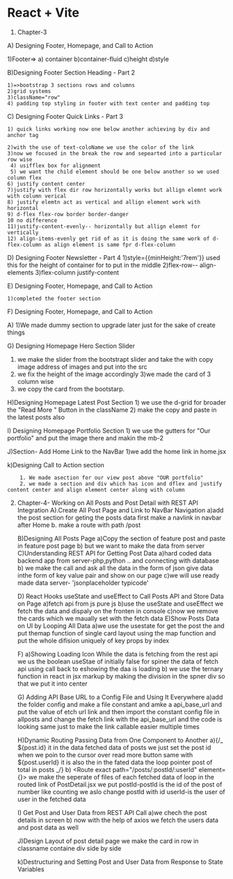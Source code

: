 # React + Vite

1. Chapter-3

A) Designing Footer, Homepage, and Call to Action

1)Footer=>
a) container
b)container-fluid
c)height
d)style

B)Designing Footer Section Heading - Part 2

    1)=>bootstrap 3 sections rows and columns
    2)grid systems
    3)className="row"
    4) padding top styling in footer with text center and padding top

C) Designing Footer Quick Links - Part 3

    1) quick links working now one below another achieving by div and anchor tag

    2)with the use of text-coloName we use the color of the link
    3)now we focused in the break the row and sepearted into a particular row wise
     4) usifflex box for alignment
     5) we want the child element should be one below another so we used column flex
    6) justify content center
    7)justify with flex dir row horizontally works but allign elemnt work with column verical
    8) justify elemtn act as vertical and allign element work with horizontal
    9) d-flex flex-row border border-danger
    10 no difference
    11)justify-content-evenly-- horizontally but allign elemnt for vertically
    12) align-items-evenly get rid of as it is doing the same work of d-flex-column as align element is same fpr d-flex-column

D) Designing Footer Newsletter - Part 4
1)style={{minHeight:'7rem'}}
used this for the height of container for to put in the middle
2)flex-row-- align-elements
3)flex-column justify-content

E) Designing Footer, Homepage, and Call to Action

    1)completed the footer section

F) Designing Footer, Homepage, and Call to Action

A)
1)We made dummy section to upgrade later just for the sake of create things

G) Designing Homepage Hero Section Slider

1. we make the slider from the bootstrapt slider and take the with copy image address of images and put into the src
2. we fix the height of the image accordingly
   3)we made the card of 3 column wise
3. we copy the card from the bootstarp.

H)Designing Homepage Latest Post Section 1) we use the d-grid for broader the "Read More " Button in the className 2) make the copy and paste in the latest posts also

I) Designing Homepage Portfolio Section 1) we use the gutters for "Our portfolio" and put the image there and makin the mb-2

J)Section- Add Home Link to the NavBar
1)we add the home link in home.jsx

k)Designing Call to Action section

        1. We made asection for our view post above "OUR portfolio"
        2. we made a section and div which has icon and dflex and justify content center and align element center along with column

2. Chapter-4- Working on All Posts and Post Detail with REST API Integration
   A).Create All Post Page and Link to NavBar Navigation
   a)add the post section for geting the posts data first make a navlink in navbar after Home
   b. make a route with path /post

   B)Designing All Posts Page
   a)Copy the section of feature post and paste in feature post page
   b) but we want to make the data from server
   C)Understanding REST API for Getting Post Data
   a)hard coded data backend app from server-php,python .. and connecting with database
   b) we make the call and ask all the data in the form of json give data inthe form of key value pair and show on our page
   c)we will use ready made data server- 'jsonplaceholder typicode'

   D) React Hooks useState and useEffect to Call Posts API and Store Data on Page
   a)fetch api from js pure js
   b)use the useState and useEffect we fetch the data and dispaly on the fronten in console
   c)now we remove the cards which we maually set with the fetch data
   E)Show Posts Data on UI by Looping All Data
   a)we use the usestate for get the post the and put themap function of single card layout using the map function and put the whole difision uniquely of key props by index

   F)
   a)Showing Loading Icon While the data is fetching from the rest api
   we us the boolean useStae of initially false for spiner the data of fetch api using call back to eshowing the daa is loading
   b) we use the ternary function in react in jsx markup by making the division in the spner div so that we put it into center

   G) Adding API Base URL to a Config File and Using It Everywhere
   a)add the folder config and make a file constant and amke a api_base_url and put the value of etch url link and then import the constant config file in allposts and change the fetch link with the api_base_url and the code is looking same just to make the link callable easier multiple times

   H)Dynamic Routing Passing Data from One Component to Another
   a){/_ ${post.id} it in the data fetched data of posts we just set the post id when we poin to the cursor over read more button same with ${post.userId} it is also the in the fated data the loop pointer post of total in posts _/}
   b) <Route exact path="/posts/:postId/:userId" element={<PostDetail/>}></Route>
   we make the seperate of files of each fetched data of loop in the routed link of PostDetail.jsx we put
   postId-postId is the id of the post of number like counting we aslo change postId with id
   userId-is the user of user in the fetched data

   I) Get Post and User Data from REST API Call
   a)we chech the post details in screen
   b) now with the help of axios we fetch the users data and post data as well

   J)Design Layout of post detail page
   we make the card in row in classname containe div side by side

   k)Destructuring and Setting Post and User Data from Response to State Variables
